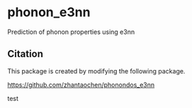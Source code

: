 # phonon_e3nn
Prediction of phonon properties using e3nn

## Citation

This package is created by modifying the following package.

https://github.com/zhantaochen/phonondos_e3nn


test

